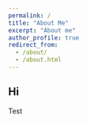 ```yaml
---
permalink: /
title: "About Me"
excerpt: "About me"
author_profile: true
redirect_from: 
  - /about/
  - /about.html
---
```


Hi
------
Test
